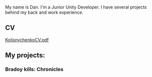 My name is Dan. I'm a Junior Unity Developer.
I have several projects behind my back and work experience.

## CV

[KolisnychenkoCV.pdf](https://github.com/Kolisnychenko-Dan/Kolisnychenko-Dan.github.io/files/6454833/KolisnychenkoCV.pdf)

## My projects:

### Bradoy kills: Chronicles
